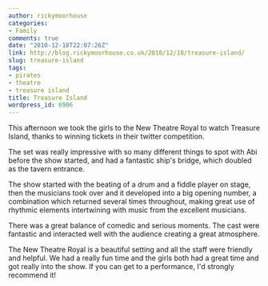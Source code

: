 ```yaml
---
author: rickymoorhouse
categories:
- Family
comments: true
date: "2010-12-18T22:07:26Z"
link: http://blog.rickymoorhouse.co.uk/2010/12/18/treasure-island/
slug: treasure-island
tags:
- pirates
- theatre
- treasure island
title: Treasure Island
wordpress_id: 6906
---
```


This afternoon we took the girls to the New Theatre Royal to watch Treasure Island, thanks to winning tickets in their twitter competition.

The set was really impressive with so many different things to spot with Abi before the show started, and had a fantastic ship's bridge, which doubled as the tavern entrance.

The show started with the beating of a drum and a fiddle player on stage, then the musicians took over and it developed into a big opening number, a combination which returned several times throughout, making great use of rhythmic elements intertwining with music from the excellent musicians.

There was a great balance of comedic and serious moments. The cast were fantastic and interacted well with the audience creating a great atmosphere.

The New Theatre Royal is a beautiful setting and all the staff were friendly and helpful. We had a really fun time and the girls both had a great time and got really into the show. If you can get to a performance, I'd strongly recommend it!

